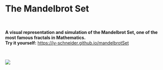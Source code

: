 # The Mandelbrot Set

<br/>

**A visual representation and simulation of the Mandelbrot Set, one of the most famous fractals in Mathematics.**\
**Try it yourself:** https://jv-schneider.github.io/mandelbrotSet 

<br/>

![](https://upload.wikimedia.org/wikipedia/commons/thumb/2/21/Mandel_zoom_00_mandelbrot_set.jpg/800px-Mandel_zoom_00_mandelbrot_set.jpg)
